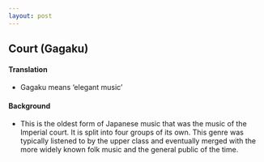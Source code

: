 ```yaml
---
layout: post
---
```


## Court (Gagaku)

#### Translation 
* Gagaku means ‘elegant music’ 

#### Background
* This is the oldest form of Japanese music that was the music of the Imperial court. It is split into four groups of its own. This genre was typically listened to by the upper class and eventually merged with the more widely known folk music and the general public of the time.
